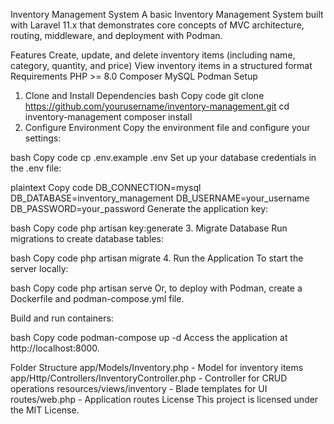 Inventory Management System
A basic Inventory Management System built with Laravel 11.x that demonstrates core concepts of MVC architecture, routing, middleware, and deployment with Podman.

Features
Create, update, and delete inventory items (including name, category, quantity, and price)
View inventory items in a structured format
Requirements
PHP >= 8.0
Composer
MySQL
Podman
Setup
1. Clone and Install Dependencies
bash
Copy code
git clone https://github.com/yourusername/inventory-management.git
cd inventory-management
composer install
2. Configure Environment
Copy the environment file and configure your settings:

bash
Copy code
cp .env.example .env
Set up your database credentials in the .env file:

plaintext
Copy code
DB_CONNECTION=mysql
DB_DATABASE=inventory_management
DB_USERNAME=your_username
DB_PASSWORD=your_password
Generate the application key:

bash
Copy code
php artisan key:generate
3. Migrate Database
Run migrations to create database tables:

bash
Copy code
php artisan migrate
4. Run the Application
To start the server locally:

bash
Copy code
php artisan serve
Or, to deploy with Podman, create a Dockerfile and podman-compose.yml file.

Build and run containers:

bash
Copy code
podman-compose up -d
Access the application at http://localhost:8000.

Folder Structure
app/Models/Inventory.php - Model for inventory items
app/Http/Controllers/InventoryController.php - Controller for CRUD operations
resources/views/inventory - Blade templates for UI
routes/web.php - Application routes
License
This project is licensed under the MIT License.
